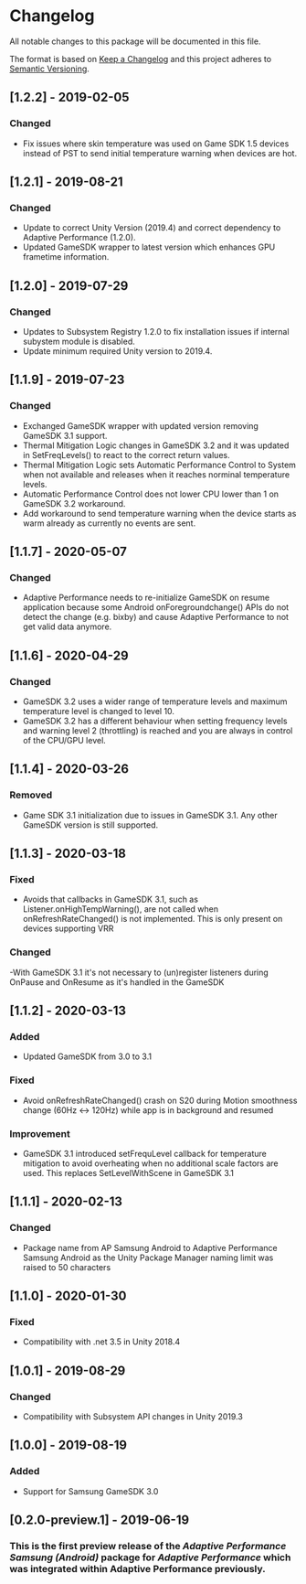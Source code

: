 # Changelog
All notable changes to this package will be documented in this file.

The format is based on [Keep a Changelog](http://keepachangelog.com/en/1.0.0/)
and this project adheres to [Semantic Versioning](http://semver.org/spec/v2.0.0.html).

## [1.2.2] - 2019-02-05

### Changed
- Fix issues where skin temperature was used on Game SDK 1.5 devices instead of PST to send initial temperature warning when devices are hot. 

## [1.2.1] - 2019-08-21

### Changed
- Update to correct Unity Version (2019.4) and correct dependency to Adaptive Performance (1.2.0).
- Updated GameSDK wrapper to latest version which enhances GPU frametime information.

## [1.2.0] - 2019-07-29

### Changed
- Updates to Subsystem Registry 1.2.0 to fix installation issues if internal subystem module is disabled.
- Update minimum required Unity version to 2019.4.

## [1.1.9] - 2019-07-23

### Changed
- Exchanged GameSDK wrapper with updated version removing GameSDK 3.1 support.
- Thermal Mitigation Logic changes in GameSDK 3.2 and it was updated in SetFreqLevels() to react to the correct return values.
- Thermal Mitigation Logic sets Automatic Performance Control to System when not available and releases when it reaches norminal temperature levels.
- Automatic Performance Control does not lower CPU lower than 1 on GameSDK 3.2 workaround.
- Add workaround to send temperature warning when the device starts as warm already as currently no events are sent.

## [1.1.7] - 2020-05-07

### Changed
- Adaptive Performance needs to re-initialize GameSDK on resume application because some Android onForegroundchange() APIs do not detect the change (e.g. bixby) and cause Adaptive Performance to not get valid data anymore.

## [1.1.6] - 2020-04-29

### Changed
- GameSDK 3.2 uses a wider range of temperature levels and maximum temperature level is changed to level 10.
- GameSDK 3.2 has a different behaviour when setting frequency levels and warning level 2 (throttling) is reached and you are always in control of the CPU/GPU level.

## [1.1.4] - 2020-03-26

### Removed
- Game SDK 3.1 initialization due to issues in GameSDK 3.1. Any other GameSDK version is still supported.

## [1.1.3] - 2020-03-18

### Fixed
- Avoids that callbacks in GameSDK 3.1, such as Listener.onHighTempWarning(), are not called when onRefreshRateChanged() is not implemented. This is only present on devices supporting VRR

### Changed
-With GameSDK 3.1 it's not necessary to (un)register listeners during OnPause and OnResume as it's handled in the GameSDK

## [1.1.2] - 2020-03-13

### Added
- Updated GameSDK from 3.0 to 3.1

### Fixed
- Avoid onRefreshRateChanged() crash on S20 during Motion smoothness change (60Hz <-> 120Hz) while app is in background and resumed

### Improvement
- GameSDK 3.1 introduced setFrequLevel callback for temperature mitigation to avoid overheating when no additional scale factors are used. This replaces SetLevelWithScene in GameSDK 3.1

## [1.1.1] - 2020-02-13

### Changed
- Package name from AP Samsung Android to Adaptive Performance Samsung Android as the Unity Package Manager naming limit was raised to 50 characters

## [1.1.0] - 2020-01-30

### Fixed
- Compatibility with .net 3.5 in Unity 2018.4

## [1.0.1] - 2019-08-29

### Changed
- Compatibility with Subsystem API changes in Unity 2019.3

## [1.0.0] - 2019-08-19

### Added
- Support for Samsung GameSDK 3.0

## [0.2.0-preview.1] - 2019-06-19

### This is the first preview release of the *Adaptive Performance Samsung (Android)* package for *Adaptive Performance* which was integrated within Adaptive Performance previously.
